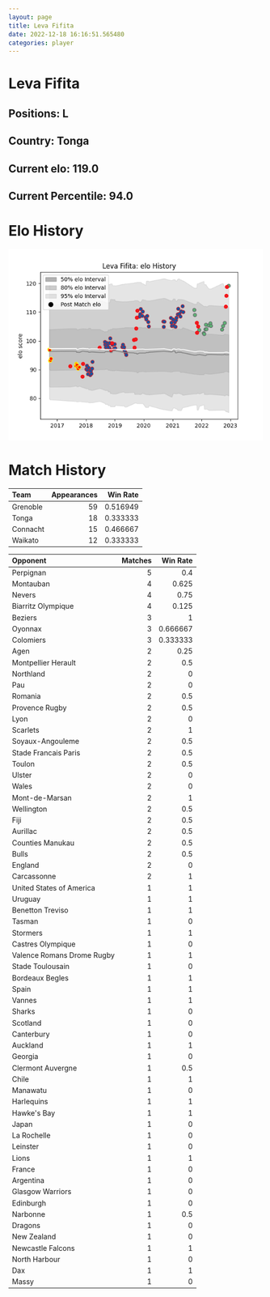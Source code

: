 ```yaml
---  
layout: page  
title: Leva Fifita  
date: 2022-12-18 16:16:51.565480  
categories: player  
---
```

# Leva Fifita

## Positions: L

## Country: Tonga

## Current elo: 119.0

## Current Percentile: 94.0

# Elo History


![elo history](history_LevaFifita.png)
# Match History


| Team     |   Appearances |   Win Rate |
|:---------|--------------:|-----------:|
| Grenoble |            59 |   0.516949 |
| Tonga    |            18 |   0.333333 |
| Connacht |            15 |   0.466667 |
| Waikato  |            12 |   0.333333 |

| Opponent                   |   Matches |   Win Rate |
|:---------------------------|----------:|-----------:|
| Perpignan                  |         5 |   0.4      |
| Montauban                  |         4 |   0.625    |
| Nevers                     |         4 |   0.75     |
| Biarritz Olympique         |         4 |   0.125    |
| Beziers                    |         3 |   1        |
| Oyonnax                    |         3 |   0.666667 |
| Colomiers                  |         3 |   0.333333 |
| Agen                       |         2 |   0.25     |
| Montpellier Herault        |         2 |   0.5      |
| Northland                  |         2 |   0        |
| Pau                        |         2 |   0        |
| Romania                    |         2 |   0.5      |
| Provence Rugby             |         2 |   0.5      |
| Lyon                       |         2 |   0        |
| Scarlets                   |         2 |   1        |
| Soyaux-Angouleme           |         2 |   0.5      |
| Stade Francais Paris       |         2 |   0.5      |
| Toulon                     |         2 |   0.5      |
| Ulster                     |         2 |   0        |
| Wales                      |         2 |   0        |
| Mont-de-Marsan             |         2 |   1        |
| Wellington                 |         2 |   0.5      |
| Fiji                       |         2 |   0.5      |
| Aurillac                   |         2 |   0.5      |
| Counties Manukau           |         2 |   0.5      |
| Bulls                      |         2 |   0.5      |
| England                    |         2 |   0        |
| Carcassonne                |         2 |   1        |
| United States of America   |         1 |   1        |
| Uruguay                    |         1 |   1        |
| Benetton Treviso           |         1 |   1        |
| Tasman                     |         1 |   0        |
| Stormers                   |         1 |   1        |
| Castres Olympique          |         1 |   0        |
| Valence Romans Drome Rugby |         1 |   1        |
| Stade Toulousain           |         1 |   0        |
| Bordeaux Begles            |         1 |   1        |
| Spain                      |         1 |   1        |
| Vannes                     |         1 |   1        |
| Sharks                     |         1 |   0        |
| Scotland                   |         1 |   0        |
| Canterbury                 |         1 |   0        |
| Auckland                   |         1 |   1        |
| Georgia                    |         1 |   0        |
| Clermont Auvergne          |         1 |   0.5      |
| Chile                      |         1 |   1        |
| Manawatu                   |         1 |   0        |
| Harlequins                 |         1 |   1        |
| Hawke's Bay                |         1 |   1        |
| Japan                      |         1 |   0        |
| La Rochelle                |         1 |   0        |
| Leinster                   |         1 |   0        |
| Lions                      |         1 |   1        |
| France                     |         1 |   0        |
| Argentina                  |         1 |   0        |
| Glasgow Warriors           |         1 |   0        |
| Edinburgh                  |         1 |   0        |
| Narbonne                   |         1 |   0.5      |
| Dragons                    |         1 |   0        |
| New Zealand                |         1 |   0        |
| Newcastle Falcons          |         1 |   1        |
| North Harbour              |         1 |   0        |
| Dax                        |         1 |   1        |
| Massy                      |         1 |   0        |